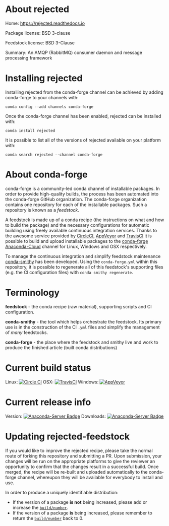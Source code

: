 About rejected
==============

Home: https://rejected.readthedocs.io

Package license: BSD 3-clause

Feedstock license: BSD 3-Clause

Summary: An AMQP (RabbitMQ) consumer daemon and message processing framework



Installing rejected
===================

Installing rejected from the conda-forge channel can be achieved by adding conda-forge to your channels with:

```
conda config --add channels conda-forge
```

Once the conda-forge channel has been enabled, rejected can be installed with:

```
conda install rejected
```

It is possible to list all of the versions of rejected available on your platform with:

```
conda search rejected --channel conda-forge
```


About conda-forge
=================

conda-forge is a community-led conda channel of installable packages.
In order to provide high-quality builds, the process has been automated into the
conda-forge GitHub organization. The conda-forge organization contains one repository 
for each of the installable packages. Such a repository is known as a *feedstock*.

A feedstock is made up of a conda recipe (the instructions on what and how to build
the package) and the necessary configurations for automatic building using freely
available continuous integration services. Thanks to the awesome service provided by
[CircleCI](https://circleci.com/), [AppVeyor](http://www.appveyor.com/)
and [TravisCI](https://travis-ci.org/) it is possible to build and upload installable
packages to the [conda-forge](https://anaconda.org/conda-forge)
[Anaconda-Cloud](http://docs.anaconda.org/) channel for Linux, Windows and OSX respectively.

To manage the continuous integration and simplify feedstock maintenance
[conda-smithy](http://github.com/conda-forge/conda-smithy) has been developed.
Using the ``conda-forge.yml`` within this repository, it is possible to regenerate all of
this feedstock's supporting files (e.g. the CI configuration files) with ``conda smithy regenerate``.


Terminology
===========

**feedstock** - the conda recipe (raw material), supporting scripts and CI configuration.

**conda-smithy** - the tool which helps orchestrate the feedstock.
                   Its primary use is in the construction of the CI ``.yml`` files
                   and simplify the management of *many* feedstocks.

**conda-forge** - the place where the feedstock and smithy live and work to
                  produce the finished article (built conda distributions)

Current build status
====================

Linux: [![Circle CI](https://circleci.com/gh/conda-forge/rejected-feedstock.svg?style=svg)](https://circleci.com/gh/conda-forge/rejected-feedstock)
OSX: [![TravisCI](https://travis-ci.org/conda-forge/rejected-feedstock.svg?branch=master)](https://travis-ci.org/conda-forge/rejected-feedstock) 
Windows: [![AppVeyor](https://ci.appveyor.com/api/projects/status/github/conda-forge/rejected-feedstock?svg=True)](https://ci.appveyor.com/project/conda-forge/rejected-feedstock/branch/master)

Current release info
====================
Version: [![Anaconda-Server Badge](https://anaconda.org/conda-forge/rejected/badges/version.svg)](https://anaconda.org/conda-forge/rejected)
Downloads: [![Anaconda-Server Badge](https://anaconda.org/conda-forge/rejected/badges/downloads.svg)](https://anaconda.org/conda-forge/rejected)


Updating rejected-feedstock
===========================

If you would like to improve the rejected recipe, please take the normal
route of forking this repository and submitting a PR. Upon submission, your changes will
be run on the appropriate platforms to give the reviewer an opportunity to confirm that the
changes result in a successful build. Once merged, the recipe will be re-built and uploaded
automatically to the conda-forge channel, whereupon they will be available for everybody to
install and use.

In order to produce a uniquely identifiable distribution:
 * If the version of a package **is not** being increased, please add or increase
   the [``build/number``](http://conda.pydata.org/docs/building/meta-yaml.html#build-number-and-string). 
 * If the version of a package **is** being increased, please remember to return
   the [``build/number``](http://conda.pydata.org/docs/building/meta-yaml.html#build-number-and-string)
   back to 0.
